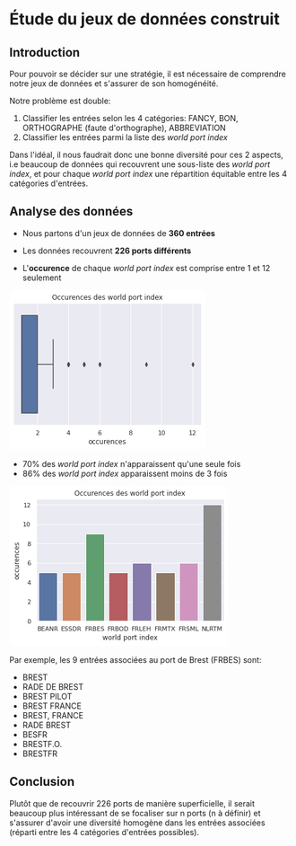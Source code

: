 # Étude du jeux de données construit

## Introduction
Pour pouvoir se décider sur une stratégie, il est nécessaire de comprendre notre jeux de données et s'assurer de son homogénéité.

Notre problème est double:
1. Classifier les entrées selon les 4 catégories: FANCY, BON, ORTHOGRAPHE (faute d'orthographe), ABBREVIATION
2. Classifier les entrées parmi la liste des *world port index*

Dans l'idéal, il nous faudrait donc une bonne diversité pour ces 2 aspects, i.e beaucoup de données qui recouvrent une sous-liste des *world port index*, et pour chaque *world port index* une répartition équitable entre les 4 catégories d'entrées.

## Analyse des données
- Nous partons d'un jeux de données de **360 entrées**
- Les données recouvrent **226 ports différents**

- L'**occurence** de chaque *world port index* est comprise entre 1 et 12 seulement

![](boxplot.png)

- 70% des *world port index* n'apparaissent qu'une seule fois
- 86% des *world port index* apparaissent moins de 3 fois


![](histogram.png)

Par exemple, les 9 entrées associées au port de Brest (FRBES) sont:
- BREST
- RADE DE BREST
- BREST PILOT
- BREST FRANCE
- BREST, FRANCE
- RADE BREST
- BESFR
- BRESTF.O.
- BRESTFR

## Conclusion
Plutôt que de recouvrir 226 ports de manière superficielle, il serait beaucoup plus intéressant de se focaliser sur n ports (n à définir) et s'assurer d'avoir une diversité homogène dans les entrées associées (réparti entre les 4 catégories d'entrées possibles).
